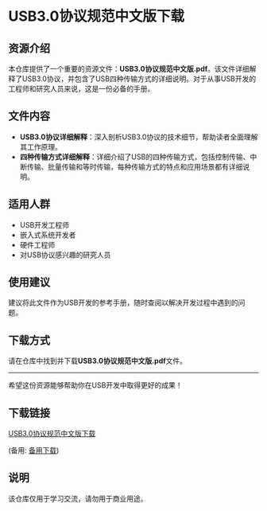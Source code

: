 # USB3.0协议规范中文版下载

## 资源介绍

本仓库提供了一个重要的资源文件：**USB3.0协议规范中文版.pdf**。该文件详细解释了USB3.0协议，并包含了USB四种传输方式的详细说明。对于从事USB开发的工程师和研究人员来说，这是一份必备的手册。

## 文件内容

- **USB3.0协议详细解释**：深入剖析USB3.0协议的技术细节，帮助读者全面理解其工作原理。
- **四种传输方式详细解释**：详细介绍了USB的四种传输方式，包括控制传输、中断传输、批量传输和等时传输，每种传输方式的特点和应用场景都有详细说明。

## 适用人群

- USB开发工程师
- 嵌入式系统开发者
- 硬件工程师
- 对USB协议感兴趣的研究人员

## 使用建议

建议将此文件作为USB开发的参考手册，随时查阅以解决开发过程中遇到的问题。

## 下载方式

请在仓库中找到并下载**USB3.0协议规范中文版.pdf**文件。

---

希望这份资源能够帮助你在USB开发中取得更好的成果！

## 下载链接
[USB3.0协议规范中文版下载](https://pan.quark.cn/s/79afbaea622c) 

(备用: [备用下载](https://pan.baidu.com/s/18KmY9b8qCLOWWdEcZMw08g?pwd=1234))

## 说明

该仓库仅用于学习交流，请勿用于商业用途。
